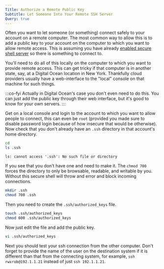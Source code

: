 ```yaml
---
Title: Authorize a Remote Public Key
Subtitle: Let Someone Into Your Remote SSH Server
Query: true
---
```


Often you want to let someone (or something) connect safely to your account on a remote computer. The most common way to allow this is to add a public key to your account on the computer to which you want to allow remote access. This is assuming you have already [enabled secure shell server](/services/sshd/) so there is something to connect to.

You'll need to do all of this locally on the computer to which you want to provide remote access. This can get tricky if that computer is in another state, say, at a Digital Ocean location in New York. Thankfully cloud providers usually have a web-interface to the "local" console on that machine for such things.

:::co-fyi
Actually in Digital Ocean's case you don't even need to do this. You can just add the public key through their web interface, but it's good to know for your own servers.
:::

Get on a local console and login to the account to which you want to allow people to connect, this can even be `root` (provided you made sure to disable password login because of how insecure that would be otherwise). Now check that you don't already have an `.ssh` directory in that account's home directory.


```sh
cd
ls .ssh
```

```{.out}
ls: cannot access '.ssh': No such file or directory
```

If you see that you don't have one and need to make it. The `chmod 700` forces the directory to only be browsable, readable, and writable by you. Without this secure shell will throw and error and block incoming connections.

```sh
mkdir .ssh
chmod 700 .ssh
```

Then you need to create the `.ssh/authorized_keys` file. 

```sh
touch .ssh/authorized_keys
chmod 600 .ssh/authorized_keys
```

Now just edit the file and add the public key.

```sh
vi .ssh/authorized_keys
```

Next you should test your ssh connection from the other computer. Don't forget to provide the name of the user on the destination system if it is different than that from the connecting system, for example, `ssh rwxrob@192.1.1.21` instead of just `ssh 192.1.1.21`.
